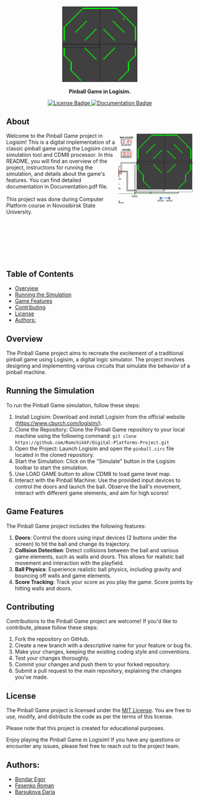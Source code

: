 <p align="center">
  <img width="40%" src="/readme_files/game_field.gif" alt="Banner">
</p>
<p align="center">
  <b>Pinball Game in Logisim.</b>
</p>
<p align="center">
  <a href="https://github.com/koekeishiya/yabai/blob/master/LICENSE.txt">
    <img src="https://img.shields.io/github/license/Ensell84/Digital-Platforms-Project" alt="License Badge">
  </a>
  <a href="https://github.com/Ensell84/Digital-Platforms-Project/blob/main/Documentation.pdf">
    <img src="https://img.shields.io/badge/view-documentation-green.svg" alt="Documentation Badge">
  </a>
</p>

## About

<img align="right" width="40%" src="/readme_files/game_picture.png" alt="Screenshot">

Welcome to the Pinball Game project in Logisim! This is a digital implementation of a classic pinball game using the Logisim circuit simulation tool and CDM8 processor. In this README, you will find an overview of the project, instructions for running the simulation, and details about the game's features. You can find detailed documentation in Documentation.pdf file.
<br>
<br>
This project was done during Computer Platform course in Novosibirsk State University.

<br>
<br>
<br>
<br>
<br>
<br>

## Table of Contents
  - [Overview](#overview)
  - [Running the Simulation](#running-the-simulation)
  - [Game Features](#game-features)
  - [Contributing](#contributing)
  - [License](#license)
  - [Authors:](#authors)

## Overview
The Pinball Game project aims to recreate the excitement of a traditional pinball game using Logisim, a digital logic simulator. The project involves designing and implementing various circuits that simulate the behavior of a pinball machine. 

## Running the Simulation
To run the Pinball Game simulation, follow these steps:

1. Install Logisim: Download and install Logisim from the official website (https://www.cburch.com/logisim/).
2. Clone the Repository: Clone the Pinball Game repository to your local machine using the following command: `git clone https://github.com/RomchikkF/Digital-Platforms-Project.git`
3. Open the Project: Launch Logisim and open the `pinball.circ` file located in the cloned repository.
4. Start the Simulation: Click on the "Simulate" button in the Logisim toolbar to start the simulation.
5. Use LOAD GAME button to allow CDM8 to load game level map.
6. Interact with the Pinball Machine: Use the provided input devices to control the doors and launch the ball. Observe the ball's movement, interact with different game elements, and aim for high scores!

## Game Features
The Pinball Game project includes the following features:

1. **Doors**: Control the doors using input devices (2 buttons under the screen) to hit the ball and change its trajectory.
2. **Collision Detection**: Detect collisions between the ball and various game elements, such as walls and doors. This allows for realistic ball movement and interaction with the playfield.
3. **Ball Physics**: Experience realistic ball physics, including gravity and bouncing off walls and game elements.
4. **Score Tracking**: Track your score as you play the game. Score points by hitting walls and doors.

## Contributing
Contributions to the Pinball Game project are welcome! If you'd like to contribute, please follow these steps:

1. Fork the repository on GitHub.
2. Create a new branch with a descriptive name for your feature or bug fix.
3. Make your changes, keeping the existing coding style and conventions.
4. Test your changes thoroughly.
5. Commit your changes and push them to your forked repository.
6. Submit a pull request to the main repository, explaining the changes you've made.

## License
The Pinball Game project is licensed under the [MIT License](https://opensource.org/licenses/MIT). You are free to use, modify, and distribute the code as per the terms of this license.

Please note that this project is created for educational purposes.

Enjoy playing the Pinball Game in Logisim! If you have any questions or encounter any issues, please feel free to reach out to the project team.

## Authors:

- [Bondar Egor](https://github.com/Ensell84)
- [Fesenko Roman](https://github.com/RomchikkF)
- [Barsukova Daria](https://github.com/daria-barsukova)
